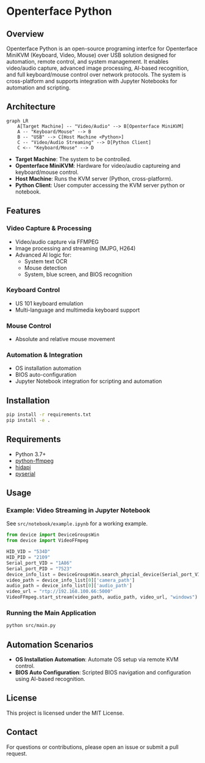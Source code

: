 # Openterface Python

## Overview

Openterface Python is an open-source programing interfce for Openterface MiniKVM (Keyboard, Video, Mouse) over USB solution designed for automation, remote control, and system management. It enables video/audio capture, advanced image processing, AI-based recognition, and full keyboard/mouse control over network protocols. The system is cross-platform and supports integration with Jupyter Notebooks for automation and scripting.

## Architecture

```mermaid
graph LR
    A[Target Machine] -- "Video/Audio" --> B[Openterface MiniKVM]
    A -- "Keyboard/Mouse" --> B
    B -- "USB" --> C[Host Machine <Python>]
    C -- "Video/Audio Streaming" --> D[Python Client]
    C <-- "Keyboard/Mouse" --> D

```

- **Target Machine**: The system to be controlled.
- **Openterface MiniKVM**: Hardware for video/audio captureing and keyboard/mouse control.
- **Host Machine**: Runs the KVM server (Python, cross-platform).
- **Python Client**: User computer accessing the KVM server python or notebook.

## Features

### Video Capture & Processing
- Video/audio capture via FFMPEG
- Image processing and streaming (MJPG, H264)
- Advanced AI logic for:
  - System text OCR
  - Mouse detection
  - System, blue screen, and BIOS recognition

### Keyboard Control
- US 101 keyboard emulation
- Multi-language and multimedia keyboard support

### Mouse Control
- Absolute and relative mouse movement

### Automation & Integration
- OS installation automation
- BIOS auto-configuration
- Jupyter Notebook integration for scripting and automation

## Installation

```bash
pip install -r requirements.txt
pip install -e .
```

## Requirements

- Python 3.7+
- [python-ffmpeg](https://pypi.org/project/python-ffmpeg/)
- [hidapi](https://pypi.org/project/hidapi/)
- [pyserial](https://pypi.org/project/pyserial/)

## Usage

### Example: Video Streaming in Jupyter Notebook

See `src/notebook/example.ipynb` for a working example.

```python
from device import DeviceGroupsWin
from device import VideoFFmpeg

HID_VID = "534D"
HID_PID = "2109"
Serial_port_VID = "1A86"
Serial_port_PID = "7523"
device_info_list = DeviceGroupsWin.search_phycial_device(Serial_port_VID, Serial_port_PID, HID_VID, HID_PID)
video_path = device_info_list[0]['camera_path']
audio_path = device_info_list[0]['audio_path']
video_url = "rtp://192.168.100.66:5000"
VideoFFmpeg.start_stream(video_path, audio_path, video_url, "windows")
```

### Running the Main Application

```bash
python src/main.py
```

## Automation Scenarios

- **OS Installation Automation**: Automate OS setup via remote KVM control.
- **BIOS Auto Configuration**: Scripted BIOS navigation and configuration using AI-based recognition.

## License

This project is licensed under the MIT License.

## Contact

For questions or contributions, please open an issue or submit a pull request.

